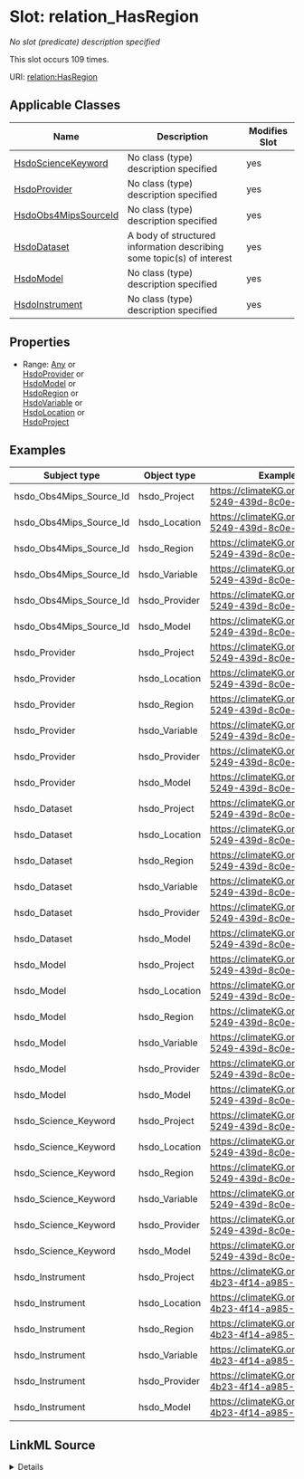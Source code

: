 

# Slot: relation_HasRegion


_No slot (predicate) description specified_






This slot occurs 109 times.


URI: [relation:HasRegion](http://relation.org/HasRegion)



<!-- no inheritance hierarchy -->





## Applicable Classes

| Name | Description | Modifies Slot |
| --- | --- | --- |
| [HsdoScienceKeyword](../classes/HsdoScienceKeyword.md) | No class (type) description specified |  yes  |
| [HsdoProvider](../classes/HsdoProvider.md) | No class (type) description specified |  yes  |
| [HsdoObs4MipsSourceId](../classes/HsdoObs4MipsSourceId.md) | No class (type) description specified |  yes  |
| [HsdoDataset](../classes/HsdoDataset.md) | A body of structured information describing some topic(s) of interest |  yes  |
| [HsdoModel](../classes/HsdoModel.md) | No class (type) description specified |  yes  |
| [HsdoInstrument](../classes/HsdoInstrument.md) | No class (type) description specified |  yes  |







## Properties

* Range: [Any](../classes/Any.md)&nbsp;or&nbsp;<br />[HsdoProvider](../classes/HsdoProvider.md)&nbsp;or&nbsp;<br />[HsdoModel](../classes/HsdoModel.md)&nbsp;or&nbsp;<br />[HsdoRegion](../classes/HsdoRegion.md)&nbsp;or&nbsp;<br />[HsdoVariable](../classes/HsdoVariable.md)&nbsp;or&nbsp;<br />[HsdoLocation](../classes/HsdoLocation.md)&nbsp;or&nbsp;<br />[HsdoProject](../classes/HsdoProject.md)






## Examples

| Subject type | Object type | Example subject | Example object | Occurrences |
| --- | --- | --- | --- | --- |
| hsdo_Obs4Mips_Source_Id | hsdo_Project | https://climateKG.org/entity/2892e23f-5249-439d-8c0e-6c1d190b3beb | https://climateKG.org/entity/86163a89-c736-4f6a-a48e-a6ca7a1a06af | 78 |
| hsdo_Obs4Mips_Source_Id | hsdo_Location | https://climateKG.org/entity/2892e23f-5249-439d-8c0e-6c1d190b3beb | https://climateKG.org/entity/86163a89-c736-4f6a-a48e-a6ca7a1a06af | 109 |
| hsdo_Obs4Mips_Source_Id | hsdo_Region | https://climateKG.org/entity/2892e23f-5249-439d-8c0e-6c1d190b3beb | https://climateKG.org/entity/86163a89-c736-4f6a-a48e-a6ca7a1a06af | 109 |
| hsdo_Obs4Mips_Source_Id | hsdo_Variable | https://climateKG.org/entity/2892e23f-5249-439d-8c0e-6c1d190b3beb | https://climateKG.org/entity/86163a89-c736-4f6a-a48e-a6ca7a1a06af | 78 |
| hsdo_Obs4Mips_Source_Id | hsdo_Provider | https://climateKG.org/entity/2892e23f-5249-439d-8c0e-6c1d190b3beb | https://climateKG.org/entity/86163a89-c736-4f6a-a48e-a6ca7a1a06af | 79 |
| hsdo_Obs4Mips_Source_Id | hsdo_Model | https://climateKG.org/entity/2892e23f-5249-439d-8c0e-6c1d190b3beb | https://climateKG.org/entity/86163a89-c736-4f6a-a48e-a6ca7a1a06af | 78 |
| hsdo_Provider | hsdo_Project | https://climateKG.org/entity/2892e23f-5249-439d-8c0e-6c1d190b3beb | https://climateKG.org/entity/86163a89-c736-4f6a-a48e-a6ca7a1a06af | 3 |
| hsdo_Provider | hsdo_Location | https://climateKG.org/entity/2892e23f-5249-439d-8c0e-6c1d190b3beb | https://climateKG.org/entity/86163a89-c736-4f6a-a48e-a6ca7a1a06af | 4 |
| hsdo_Provider | hsdo_Region | https://climateKG.org/entity/2892e23f-5249-439d-8c0e-6c1d190b3beb | https://climateKG.org/entity/86163a89-c736-4f6a-a48e-a6ca7a1a06af | 4 |
| hsdo_Provider | hsdo_Variable | https://climateKG.org/entity/2892e23f-5249-439d-8c0e-6c1d190b3beb | https://climateKG.org/entity/86163a89-c736-4f6a-a48e-a6ca7a1a06af | 3 |
| hsdo_Provider | hsdo_Provider | https://climateKG.org/entity/2892e23f-5249-439d-8c0e-6c1d190b3beb | https://climateKG.org/entity/86163a89-c736-4f6a-a48e-a6ca7a1a06af | 3 |
| hsdo_Provider | hsdo_Model | https://climateKG.org/entity/2892e23f-5249-439d-8c0e-6c1d190b3beb | https://climateKG.org/entity/86163a89-c736-4f6a-a48e-a6ca7a1a06af | 3 |
| hsdo_Dataset | hsdo_Project | https://climateKG.org/entity/2892e23f-5249-439d-8c0e-6c1d190b3beb | https://climateKG.org/entity/86163a89-c736-4f6a-a48e-a6ca7a1a06af | 78 |
| hsdo_Dataset | hsdo_Location | https://climateKG.org/entity/2892e23f-5249-439d-8c0e-6c1d190b3beb | https://climateKG.org/entity/86163a89-c736-4f6a-a48e-a6ca7a1a06af | 109 |
| hsdo_Dataset | hsdo_Region | https://climateKG.org/entity/2892e23f-5249-439d-8c0e-6c1d190b3beb | https://climateKG.org/entity/86163a89-c736-4f6a-a48e-a6ca7a1a06af | 109 |
| hsdo_Dataset | hsdo_Variable | https://climateKG.org/entity/2892e23f-5249-439d-8c0e-6c1d190b3beb | https://climateKG.org/entity/86163a89-c736-4f6a-a48e-a6ca7a1a06af | 78 |
| hsdo_Dataset | hsdo_Provider | https://climateKG.org/entity/2892e23f-5249-439d-8c0e-6c1d190b3beb | https://climateKG.org/entity/86163a89-c736-4f6a-a48e-a6ca7a1a06af | 79 |
| hsdo_Dataset | hsdo_Model | https://climateKG.org/entity/2892e23f-5249-439d-8c0e-6c1d190b3beb | https://climateKG.org/entity/86163a89-c736-4f6a-a48e-a6ca7a1a06af | 78 |
| hsdo_Model | hsdo_Project | https://climateKG.org/entity/2892e23f-5249-439d-8c0e-6c1d190b3beb | https://climateKG.org/entity/86163a89-c736-4f6a-a48e-a6ca7a1a06af | 5 |
| hsdo_Model | hsdo_Location | https://climateKG.org/entity/2892e23f-5249-439d-8c0e-6c1d190b3beb | https://climateKG.org/entity/86163a89-c736-4f6a-a48e-a6ca7a1a06af | 5 |
| hsdo_Model | hsdo_Region | https://climateKG.org/entity/2892e23f-5249-439d-8c0e-6c1d190b3beb | https://climateKG.org/entity/86163a89-c736-4f6a-a48e-a6ca7a1a06af | 5 |
| hsdo_Model | hsdo_Variable | https://climateKG.org/entity/2892e23f-5249-439d-8c0e-6c1d190b3beb | https://climateKG.org/entity/86163a89-c736-4f6a-a48e-a6ca7a1a06af | 5 |
| hsdo_Model | hsdo_Provider | https://climateKG.org/entity/2892e23f-5249-439d-8c0e-6c1d190b3beb | https://climateKG.org/entity/86163a89-c736-4f6a-a48e-a6ca7a1a06af | 5 |
| hsdo_Model | hsdo_Model | https://climateKG.org/entity/2892e23f-5249-439d-8c0e-6c1d190b3beb | https://climateKG.org/entity/86163a89-c736-4f6a-a48e-a6ca7a1a06af | 5 |
| hsdo_Science_Keyword | hsdo_Project | https://climateKG.org/entity/2892e23f-5249-439d-8c0e-6c1d190b3beb | https://climateKG.org/entity/86163a89-c736-4f6a-a48e-a6ca7a1a06af | 78 |
| hsdo_Science_Keyword | hsdo_Location | https://climateKG.org/entity/2892e23f-5249-439d-8c0e-6c1d190b3beb | https://climateKG.org/entity/86163a89-c736-4f6a-a48e-a6ca7a1a06af | 109 |
| hsdo_Science_Keyword | hsdo_Region | https://climateKG.org/entity/2892e23f-5249-439d-8c0e-6c1d190b3beb | https://climateKG.org/entity/86163a89-c736-4f6a-a48e-a6ca7a1a06af | 109 |
| hsdo_Science_Keyword | hsdo_Variable | https://climateKG.org/entity/2892e23f-5249-439d-8c0e-6c1d190b3beb | https://climateKG.org/entity/86163a89-c736-4f6a-a48e-a6ca7a1a06af | 78 |
| hsdo_Science_Keyword | hsdo_Provider | https://climateKG.org/entity/2892e23f-5249-439d-8c0e-6c1d190b3beb | https://climateKG.org/entity/86163a89-c736-4f6a-a48e-a6ca7a1a06af | 79 |
| hsdo_Science_Keyword | hsdo_Model | https://climateKG.org/entity/2892e23f-5249-439d-8c0e-6c1d190b3beb | https://climateKG.org/entity/86163a89-c736-4f6a-a48e-a6ca7a1a06af | 78 |
| hsdo_Instrument | hsdo_Project | https://climateKG.org/entity/aeec8336-4b23-4f14-a985-9ca0150f1afd | https://climateKG.org/entity/86163a89-c736-4f6a-a48e-a6ca7a1a06af | 1 |
| hsdo_Instrument | hsdo_Location | https://climateKG.org/entity/aeec8336-4b23-4f14-a985-9ca0150f1afd | https://climateKG.org/entity/86163a89-c736-4f6a-a48e-a6ca7a1a06af | 1 |
| hsdo_Instrument | hsdo_Region | https://climateKG.org/entity/aeec8336-4b23-4f14-a985-9ca0150f1afd | https://climateKG.org/entity/86163a89-c736-4f6a-a48e-a6ca7a1a06af | 1 |
| hsdo_Instrument | hsdo_Variable | https://climateKG.org/entity/aeec8336-4b23-4f14-a985-9ca0150f1afd | https://climateKG.org/entity/86163a89-c736-4f6a-a48e-a6ca7a1a06af | 1 |
| hsdo_Instrument | hsdo_Provider | https://climateKG.org/entity/aeec8336-4b23-4f14-a985-9ca0150f1afd | https://climateKG.org/entity/86163a89-c736-4f6a-a48e-a6ca7a1a06af | 1 |
| hsdo_Instrument | hsdo_Model | https://climateKG.org/entity/aeec8336-4b23-4f14-a985-9ca0150f1afd | https://climateKG.org/entity/86163a89-c736-4f6a-a48e-a6ca7a1a06af | 1 |




## LinkML Source

<details>

```yaml
name: relation_HasRegion
annotations:
  count:
    tag: count
    value: 109
description: No slot (predicate) description specified
examples:
- object:
    example_object: https://climateKG.org/entity/86163a89-c736-4f6a-a48e-a6ca7a1a06af
    example_object_type: hsdo_Project
    example_predicate: relation:HasRegion
    example_subject: https://climateKG.org/entity/2892e23f-5249-439d-8c0e-6c1d190b3beb
    example_subject_type: hsdo_Obs4Mips_Source_Id
- object:
    example_object: https://climateKG.org/entity/86163a89-c736-4f6a-a48e-a6ca7a1a06af
    example_object_type: hsdo_Location
    example_predicate: relation:HasRegion
    example_subject: https://climateKG.org/entity/2892e23f-5249-439d-8c0e-6c1d190b3beb
    example_subject_type: hsdo_Obs4Mips_Source_Id
- object:
    example_object: https://climateKG.org/entity/86163a89-c736-4f6a-a48e-a6ca7a1a06af
    example_object_type: hsdo_Region
    example_predicate: relation:HasRegion
    example_subject: https://climateKG.org/entity/2892e23f-5249-439d-8c0e-6c1d190b3beb
    example_subject_type: hsdo_Obs4Mips_Source_Id
- object:
    example_object: https://climateKG.org/entity/86163a89-c736-4f6a-a48e-a6ca7a1a06af
    example_object_type: hsdo_Variable
    example_predicate: relation:HasRegion
    example_subject: https://climateKG.org/entity/2892e23f-5249-439d-8c0e-6c1d190b3beb
    example_subject_type: hsdo_Obs4Mips_Source_Id
- object:
    example_object: https://climateKG.org/entity/86163a89-c736-4f6a-a48e-a6ca7a1a06af
    example_object_type: hsdo_Provider
    example_predicate: relation:HasRegion
    example_subject: https://climateKG.org/entity/2892e23f-5249-439d-8c0e-6c1d190b3beb
    example_subject_type: hsdo_Obs4Mips_Source_Id
- object:
    example_object: https://climateKG.org/entity/86163a89-c736-4f6a-a48e-a6ca7a1a06af
    example_object_type: hsdo_Model
    example_predicate: relation:HasRegion
    example_subject: https://climateKG.org/entity/2892e23f-5249-439d-8c0e-6c1d190b3beb
    example_subject_type: hsdo_Obs4Mips_Source_Id
- object:
    example_object: https://climateKG.org/entity/86163a89-c736-4f6a-a48e-a6ca7a1a06af
    example_object_type: hsdo_Project
    example_predicate: relation:HasRegion
    example_subject: https://climateKG.org/entity/2892e23f-5249-439d-8c0e-6c1d190b3beb
    example_subject_type: hsdo_Provider
- object:
    example_object: https://climateKG.org/entity/86163a89-c736-4f6a-a48e-a6ca7a1a06af
    example_object_type: hsdo_Location
    example_predicate: relation:HasRegion
    example_subject: https://climateKG.org/entity/2892e23f-5249-439d-8c0e-6c1d190b3beb
    example_subject_type: hsdo_Provider
- object:
    example_object: https://climateKG.org/entity/86163a89-c736-4f6a-a48e-a6ca7a1a06af
    example_object_type: hsdo_Region
    example_predicate: relation:HasRegion
    example_subject: https://climateKG.org/entity/2892e23f-5249-439d-8c0e-6c1d190b3beb
    example_subject_type: hsdo_Provider
- object:
    example_object: https://climateKG.org/entity/86163a89-c736-4f6a-a48e-a6ca7a1a06af
    example_object_type: hsdo_Variable
    example_predicate: relation:HasRegion
    example_subject: https://climateKG.org/entity/2892e23f-5249-439d-8c0e-6c1d190b3beb
    example_subject_type: hsdo_Provider
- object:
    example_object: https://climateKG.org/entity/86163a89-c736-4f6a-a48e-a6ca7a1a06af
    example_object_type: hsdo_Provider
    example_predicate: relation:HasRegion
    example_subject: https://climateKG.org/entity/2892e23f-5249-439d-8c0e-6c1d190b3beb
    example_subject_type: hsdo_Provider
- object:
    example_object: https://climateKG.org/entity/86163a89-c736-4f6a-a48e-a6ca7a1a06af
    example_object_type: hsdo_Model
    example_predicate: relation:HasRegion
    example_subject: https://climateKG.org/entity/2892e23f-5249-439d-8c0e-6c1d190b3beb
    example_subject_type: hsdo_Provider
- object:
    example_object: https://climateKG.org/entity/86163a89-c736-4f6a-a48e-a6ca7a1a06af
    example_object_type: hsdo_Project
    example_predicate: relation:HasRegion
    example_subject: https://climateKG.org/entity/2892e23f-5249-439d-8c0e-6c1d190b3beb
    example_subject_type: hsdo_Dataset
- object:
    example_object: https://climateKG.org/entity/86163a89-c736-4f6a-a48e-a6ca7a1a06af
    example_object_type: hsdo_Location
    example_predicate: relation:HasRegion
    example_subject: https://climateKG.org/entity/2892e23f-5249-439d-8c0e-6c1d190b3beb
    example_subject_type: hsdo_Dataset
- object:
    example_object: https://climateKG.org/entity/86163a89-c736-4f6a-a48e-a6ca7a1a06af
    example_object_type: hsdo_Region
    example_predicate: relation:HasRegion
    example_subject: https://climateKG.org/entity/2892e23f-5249-439d-8c0e-6c1d190b3beb
    example_subject_type: hsdo_Dataset
- object:
    example_object: https://climateKG.org/entity/86163a89-c736-4f6a-a48e-a6ca7a1a06af
    example_object_type: hsdo_Variable
    example_predicate: relation:HasRegion
    example_subject: https://climateKG.org/entity/2892e23f-5249-439d-8c0e-6c1d190b3beb
    example_subject_type: hsdo_Dataset
- object:
    example_object: https://climateKG.org/entity/86163a89-c736-4f6a-a48e-a6ca7a1a06af
    example_object_type: hsdo_Provider
    example_predicate: relation:HasRegion
    example_subject: https://climateKG.org/entity/2892e23f-5249-439d-8c0e-6c1d190b3beb
    example_subject_type: hsdo_Dataset
- object:
    example_object: https://climateKG.org/entity/86163a89-c736-4f6a-a48e-a6ca7a1a06af
    example_object_type: hsdo_Model
    example_predicate: relation:HasRegion
    example_subject: https://climateKG.org/entity/2892e23f-5249-439d-8c0e-6c1d190b3beb
    example_subject_type: hsdo_Dataset
- object:
    example_object: https://climateKG.org/entity/86163a89-c736-4f6a-a48e-a6ca7a1a06af
    example_object_type: hsdo_Project
    example_predicate: relation:HasRegion
    example_subject: https://climateKG.org/entity/2892e23f-5249-439d-8c0e-6c1d190b3beb
    example_subject_type: hsdo_Model
- object:
    example_object: https://climateKG.org/entity/86163a89-c736-4f6a-a48e-a6ca7a1a06af
    example_object_type: hsdo_Location
    example_predicate: relation:HasRegion
    example_subject: https://climateKG.org/entity/2892e23f-5249-439d-8c0e-6c1d190b3beb
    example_subject_type: hsdo_Model
- object:
    example_object: https://climateKG.org/entity/86163a89-c736-4f6a-a48e-a6ca7a1a06af
    example_object_type: hsdo_Region
    example_predicate: relation:HasRegion
    example_subject: https://climateKG.org/entity/2892e23f-5249-439d-8c0e-6c1d190b3beb
    example_subject_type: hsdo_Model
- object:
    example_object: https://climateKG.org/entity/86163a89-c736-4f6a-a48e-a6ca7a1a06af
    example_object_type: hsdo_Variable
    example_predicate: relation:HasRegion
    example_subject: https://climateKG.org/entity/2892e23f-5249-439d-8c0e-6c1d190b3beb
    example_subject_type: hsdo_Model
- object:
    example_object: https://climateKG.org/entity/86163a89-c736-4f6a-a48e-a6ca7a1a06af
    example_object_type: hsdo_Provider
    example_predicate: relation:HasRegion
    example_subject: https://climateKG.org/entity/2892e23f-5249-439d-8c0e-6c1d190b3beb
    example_subject_type: hsdo_Model
- object:
    example_object: https://climateKG.org/entity/86163a89-c736-4f6a-a48e-a6ca7a1a06af
    example_object_type: hsdo_Model
    example_predicate: relation:HasRegion
    example_subject: https://climateKG.org/entity/2892e23f-5249-439d-8c0e-6c1d190b3beb
    example_subject_type: hsdo_Model
- object:
    example_object: https://climateKG.org/entity/86163a89-c736-4f6a-a48e-a6ca7a1a06af
    example_object_type: hsdo_Project
    example_predicate: relation:HasRegion
    example_subject: https://climateKG.org/entity/2892e23f-5249-439d-8c0e-6c1d190b3beb
    example_subject_type: hsdo_Science_Keyword
- object:
    example_object: https://climateKG.org/entity/86163a89-c736-4f6a-a48e-a6ca7a1a06af
    example_object_type: hsdo_Location
    example_predicate: relation:HasRegion
    example_subject: https://climateKG.org/entity/2892e23f-5249-439d-8c0e-6c1d190b3beb
    example_subject_type: hsdo_Science_Keyword
- object:
    example_object: https://climateKG.org/entity/86163a89-c736-4f6a-a48e-a6ca7a1a06af
    example_object_type: hsdo_Region
    example_predicate: relation:HasRegion
    example_subject: https://climateKG.org/entity/2892e23f-5249-439d-8c0e-6c1d190b3beb
    example_subject_type: hsdo_Science_Keyword
- object:
    example_object: https://climateKG.org/entity/86163a89-c736-4f6a-a48e-a6ca7a1a06af
    example_object_type: hsdo_Variable
    example_predicate: relation:HasRegion
    example_subject: https://climateKG.org/entity/2892e23f-5249-439d-8c0e-6c1d190b3beb
    example_subject_type: hsdo_Science_Keyword
- object:
    example_object: https://climateKG.org/entity/86163a89-c736-4f6a-a48e-a6ca7a1a06af
    example_object_type: hsdo_Provider
    example_predicate: relation:HasRegion
    example_subject: https://climateKG.org/entity/2892e23f-5249-439d-8c0e-6c1d190b3beb
    example_subject_type: hsdo_Science_Keyword
- object:
    example_object: https://climateKG.org/entity/86163a89-c736-4f6a-a48e-a6ca7a1a06af
    example_object_type: hsdo_Model
    example_predicate: relation:HasRegion
    example_subject: https://climateKG.org/entity/2892e23f-5249-439d-8c0e-6c1d190b3beb
    example_subject_type: hsdo_Science_Keyword
- object:
    example_object: https://climateKG.org/entity/86163a89-c736-4f6a-a48e-a6ca7a1a06af
    example_object_type: hsdo_Project
    example_predicate: relation:HasRegion
    example_subject: https://climateKG.org/entity/aeec8336-4b23-4f14-a985-9ca0150f1afd
    example_subject_type: hsdo_Instrument
- object:
    example_object: https://climateKG.org/entity/86163a89-c736-4f6a-a48e-a6ca7a1a06af
    example_object_type: hsdo_Location
    example_predicate: relation:HasRegion
    example_subject: https://climateKG.org/entity/aeec8336-4b23-4f14-a985-9ca0150f1afd
    example_subject_type: hsdo_Instrument
- object:
    example_object: https://climateKG.org/entity/86163a89-c736-4f6a-a48e-a6ca7a1a06af
    example_object_type: hsdo_Region
    example_predicate: relation:HasRegion
    example_subject: https://climateKG.org/entity/aeec8336-4b23-4f14-a985-9ca0150f1afd
    example_subject_type: hsdo_Instrument
- object:
    example_object: https://climateKG.org/entity/86163a89-c736-4f6a-a48e-a6ca7a1a06af
    example_object_type: hsdo_Variable
    example_predicate: relation:HasRegion
    example_subject: https://climateKG.org/entity/aeec8336-4b23-4f14-a985-9ca0150f1afd
    example_subject_type: hsdo_Instrument
- object:
    example_object: https://climateKG.org/entity/86163a89-c736-4f6a-a48e-a6ca7a1a06af
    example_object_type: hsdo_Provider
    example_predicate: relation:HasRegion
    example_subject: https://climateKG.org/entity/aeec8336-4b23-4f14-a985-9ca0150f1afd
    example_subject_type: hsdo_Instrument
- object:
    example_object: https://climateKG.org/entity/86163a89-c736-4f6a-a48e-a6ca7a1a06af
    example_object_type: hsdo_Model
    example_predicate: relation:HasRegion
    example_subject: https://climateKG.org/entity/aeec8336-4b23-4f14-a985-9ca0150f1afd
    example_subject_type: hsdo_Instrument
from_schema: dream-kg
rank: 1000
slot_uri: relation:HasRegion
alias: relation_HasRegion
domain_of:
- hsdo_Dataset
- hsdo_Instrument
- hsdo_Model
- hsdo_Obs4Mips_Source_Id
- hsdo_Provider
- hsdo_Science_Keyword
range: Any
any_of:
- range: hsdo_Provider
- range: hsdo_Model
- range: hsdo_Region
- range: hsdo_Variable
- range: hsdo_Location
- range: hsdo_Project

```
</details>